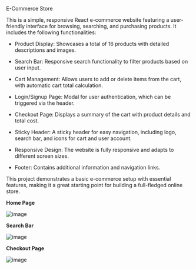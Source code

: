 E-Commerce Store

This is a simple, responsive React e-commerce website featuring a user-friendly interface for browsing, searching, and purchasing products. It includes the following functionalities:

* Product Display: Showcases a total of 16 products with detailed descriptions and images.

 * Search Bar: Responsive search functionality to filter products based on user input.

* Cart Management: Allows users to add or delete items from the cart, with automatic cart total calculation.

* Login/Signup Page: Modal for user authentication, which can be triggered via the header.

* Checkout Page: Displays a summary of the cart with product details and total cost.

* Sticky Header: A sticky header for easy navigation, including logo, search bar, and icons for cart and user account.

* Responsive Design: The website is fully responsive and adapts to different screen sizes.

* Footer: Contains additional information and navigation links.

This project demonstrates a basic e-commerce setup with essential features, making it a great starting point for building a full-fledged online store.

**Home Page**

![image](https://github.com/user-attachments/assets/0730eb8b-c39b-400e-bea5-c806769556bb)


**Search Bar**

![image](https://github.com/user-attachments/assets/af1703dc-bb2e-40ad-9b3f-315d104dbeab)


**Checkout Page**

![image](https://github.com/user-attachments/assets/65ce8dbe-d8ce-4b84-af7a-572e3a77dcb7)

